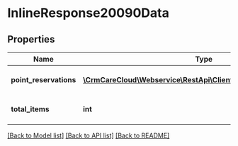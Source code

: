# InlineResponse20090Data

## Properties
Name | Type | Description | Notes
------------ | ------------- | ------------- | -------------
**point_reservations** | [**\CrmCareCloud\Webservice\RestApi\Client\Model\PointReservation[]**](PointReservation.md) | List of the point reservations | [optional] 
**total_items** | **int** | Count of all found point reservations | [optional] 

[[Back to Model list]](../../README.md#documentation-for-models) [[Back to API list]](../../README.md#documentation-for-api-endpoints) [[Back to README]](../../README.md)

